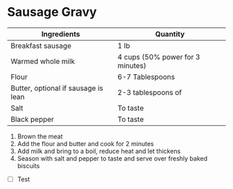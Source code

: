 Sausage Gravy
=============

Ingredients | Quantity
-|-
Breakfast sausage |1 lb 
Warmed whole milk |4 cups (50% power for 3 minutes)
Flour |6-7 Tablespoons 
Butter, optional if sausage is lean | 2-3 tablespoons of 
Salt| To taste
Black pepper| To taste 

1. Brown the meat
2. Add the flour and butter and cook for 2 minutes
3. Add milk and bring to a boil, reduce heat and let thickens
4. Season with salt and pepper to taste and serve over freshly baked biscuits
- [ ] Test
